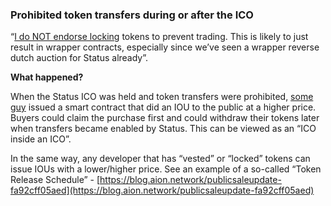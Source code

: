 ### **Prohibited token transfers during or after the ICO**

“[I do NOT endorse locking](https://medium.com/@VitalikButerin/when-i-see-voting-games-i-usually-analyze-i-51-attacks-and-ii-bribe-attacks-looking-here-da7412a4a217) tokens to prevent trading. This is likely to just result in wrapper contracts, especially since we’ve seen a wrapper reverse dutch auction for Status already”.

**What happened?**

When the Status ICO was held and token transfers were prohibited, [some guy](https://etherscan.io/address/0x5adce2c8e78ca9102af302eab5937f7cefb0a266#code) issued a smart contract that did an IOU to the public at a higher price. Buyers could claim the purchase first and could withdraw their tokens later when transfers became enabled by Status. This can be viewed as an “ICO inside an ICO”.

In the same way, any developer that has “vested” or “locked” tokens can issue IOUs with a lower/higher price. See an example of a so-called “Token Release Schedule” - [https://blog.aion.network/publicsaleupdate-fa92cff05aed](https://blog.aion.network/publicsaleupdate-fa92cff05aed)
